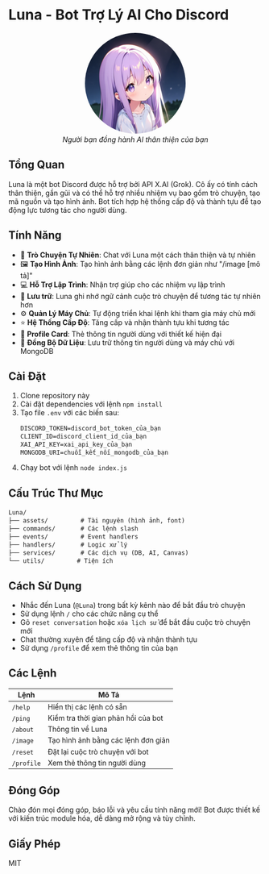 # Luna - Bot Trợ Lý AI Cho Discord

<div align="center">
  <img src="./assets/luna-avatar.png" alt="Ảnh Đại Diện Bot Luna" width="200" height="200" style="border-radius: 50%;">
  <br>
  <em>Người bạn đồng hành AI thân thiện của bạn</em>
</div>

## Tổng Quan

Luna là một bot Discord được hỗ trợ bởi API X.AI (Grok). Cô ấy có tính cách thân thiện, gần gũi và có thể hỗ trợ nhiều nhiệm vụ bao gồm trò chuyện, tạo mã nguồn và tạo hình ảnh. Bot tích hợp hệ thống cấp độ và thành tựu để tạo động lực tương tác cho người dùng.

## Tính Năng

- 💬 **Trò Chuyện Tự Nhiên**: Chat với Luna một cách thân thiện và tự nhiên
- 🖼️ **Tạo Hình Ảnh**: Tạo hình ảnh bằng các lệnh đơn giản như "/image [mô tả]"
- 💻 **Hỗ Trợ Lập Trình**: Nhận trợ giúp cho các nhiệm vụ lập trình
- 🔄 **Lưu trữ**: Luna ghi nhớ ngữ cảnh cuộc trò chuyện để tương tác tự nhiên hơn
- ⚙️ **Quản Lý Máy Chủ**: Tự động triển khai lệnh khi tham gia máy chủ mới
- ⭐ **Hệ Thống Cấp Độ**: Tăng cấp và nhận thành tựu khi tương tác
- 🎨 **Profile Card**: Thẻ thông tin người dùng với thiết kế hiện đại
- 💾 **Đồng Bộ Dữ Liệu**: Lưu trữ thông tin người dùng và máy chủ với MongoDB

## Cài Đặt

1. Clone repository này
2. Cài đặt dependencies với lệnh `npm install`
3. Tạo file `.env` với các biến sau:
   ```
   DISCORD_TOKEN=discord_bot_token_của_bạn
   CLIENT_ID=discord_client_id_của_bạn
   XAI_API_KEY=xai_api_key_của_bạn
   MONGODB_URI=chuỗi_kết_nối_mongodb_của_bạn
   ```
4. Chạy bot với lệnh `node index.js`

## Cấu Trúc Thư Mục

```
Luna/
├── assets/         # Tài nguyên (hình ảnh, font)
├── commands/       # Các lệnh slash
├── events/         # Event handlers
├── handlers/       # Logic xử lý
├── services/       # Các dịch vụ (DB, AI, Canvas)
└── utils/         # Tiện ích
```

## Cách Sử Dụng

- Nhắc đến Luna (`@Luna`) trong bất kỳ kênh nào để bắt đầu trò chuyện
- Sử dụng lệnh `/` cho các chức năng cụ thể
- Gõ `reset conversation` hoặc `xóa lịch sử` để bắt đầu cuộc trò chuyện mới
- Chat thường xuyên để tăng cấp độ và nhận thành tựu
- Sử dụng `/profile` để xem thẻ thông tin của bạn

## Các Lệnh

| Lệnh | Mô Tả |
|---------|-------------|
| `/help` | Hiển thị các lệnh có sẵn |
| `/ping` | Kiểm tra thời gian phản hồi của bot |
| `/about` | Thông tin về Luna |
| `/image` | Tạo hình ảnh bằng các lệnh đơn giản |
| `/reset` | Đặt lại cuộc trò chuyện với bot |
| `/profile` | Xem thẻ thông tin người dùng |

## Đóng Góp

Chào đón mọi đóng góp, báo lỗi và yêu cầu tính năng mới! Bot được thiết kế với kiến trúc module hóa, dễ dàng mở rộng và tùy chỉnh.

## Giấy Phép

MIT
